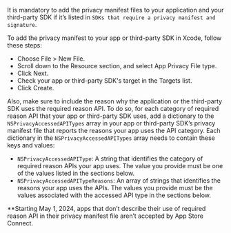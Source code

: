 It is mandatory to add the privacy manifest files to your application and your third-party SDK if it’s listed in `SDKs that require a privacy manifest and signature`.

To add the privacy manifest to your app or third-party SDK in Xcode, follow these steps:
- Choose File > New File.
- Scroll down to the Resource section, and select App Privacy File type.
- Click Next.
- Check your app or third-party SDK's target in the Targets list.
- Click Create.

Also, make sure to include the reason why the application or the third-party SDK uses the required reason API. 
To do so, for each category of required reason API that your app or third-party SDK uses, add a dictionary to the `NSPrivacyAccessedAPITypes` array in your app or third-party SDK’s privacy manifest file that reports the reasons your app uses the API category.
Each dictionary in the `NSPrivacyAccessedAPITypes` array needs to contain these keys and values:

- `NSPrivacyAccessedAPIType`: A string that identifies the category of required reason APIs your app uses. The value you provide must be one of the values listed in the sections below.
- `NSPrivacyAccessedAPITypeReasons`: An array of strings that identifies the reasons your app uses the APIs. The values you provide must be the values associated with the accessed API type in the sections below.

**Starting May 1, 2024, apps that don’t describe their use of required reason API in their privacy manifest file aren’t accepted by App Store Connect.